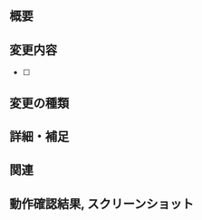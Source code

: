 ## 概要
<!-- 変更の目的(この変更はなぜ必要か,どんな問題が解決するか) と 変更内容 -->

## 変更内容
<!-- 完了しているタスクにチェックをいれてください -->
- [ ]

## 変更の種類 <!-- 該当するすべての項目のコメントを外してください -->
<!-- - 破壊的な変更 (既存機能に影響を与える修正または機能) -->
<!-- - 順序性のある変更 (先にDBの更新が必要, APIリリースが必要など) -->
<!-- - 新機能 (+ドキュメント記載は必須) -->
<!-- - その他(バグ修正, リファクタ, 性能改善, 依存関係変更, ドキュメント更新) -->

## 詳細・補足
<!-- レビューをする際に見てほしい点、注意点など -->
<!-- 破壊的な変更や順序性がある場合は影響範囲や手順を記載 -->

## 関連
<!-- 関連するIssue, Trelloチケットなど -->

## 動作確認結果, スクリーンショット
<!-- レビューで確認必須とされた場合は、マージ後に書き足して下さい -->